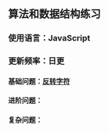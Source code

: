 ## 算法和数据结构练习

### 使用语言：JavaScript

### 更新频率：日更

#### 基础问题：[反转字符](./answers/reversestring/README.md)

#### 进阶问题：

#### 复杂问题：
